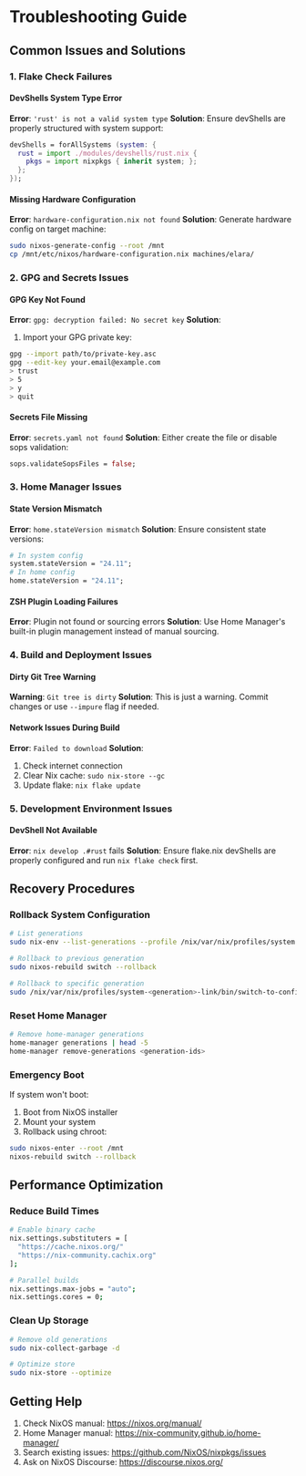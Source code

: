 # Troubleshooting Guide

## Common Issues and Solutions

### 1. Flake Check Failures

#### DevShells System Type Error
**Error**: `'rust' is not a valid system type`
**Solution**: Ensure devShells are properly structured with system support:
```nix
devShells = forAllSystems (system: {
  rust = import ./modules/devshells/rust.nix { 
    pkgs = import nixpkgs { inherit system; }; 
  };
});
```

#### Missing Hardware Configuration
**Error**: `hardware-configuration.nix not found`
**Solution**: Generate hardware config on target machine:
```bash
sudo nixos-generate-config --root /mnt
cp /mnt/etc/nixos/hardware-configuration.nix machines/elara/
```

### 2. GPG and Secrets Issues

#### GPG Key Not Found
**Error**: `gpg: decryption failed: No secret key`
**Solution**: 
1. Import your GPG private key:
```bash
gpg --import path/to/private-key.asc
gpg --edit-key your.email@example.com
> trust
> 5
> y
> quit
```

#### Secrets File Missing
**Error**: `secrets.yaml not found`
**Solution**: Either create the file or disable sops validation:
```nix
sops.validateSopsFiles = false;
```

### 3. Home Manager Issues

#### State Version Mismatch
**Error**: `home.stateVersion mismatch`
**Solution**: Ensure consistent state versions:
```nix
# In system config
system.stateVersion = "24.11";
# In home config  
home.stateVersion = "24.11";
```

#### ZSH Plugin Loading Failures
**Error**: Plugin not found or sourcing errors
**Solution**: Use Home Manager's built-in plugin management instead of manual sourcing.

### 4. Build and Deployment Issues

#### Dirty Git Tree Warning
**Warning**: `Git tree is dirty`
**Solution**: This is just a warning. Commit changes or use `--impure` flag if needed.

#### Network Issues During Build
**Error**: `Failed to download`
**Solution**: 
1. Check internet connection
2. Clear Nix cache: `sudo nix-store --gc`
3. Update flake: `nix flake update`

### 5. Development Environment Issues

#### DevShell Not Available
**Error**: `nix develop .#rust` fails
**Solution**: Ensure flake.nix devShells are properly configured and run `nix flake check` first.

## Recovery Procedures

### Rollback System Configuration
```bash
# List generations
sudo nix-env --list-generations --profile /nix/var/nix/profiles/system

# Rollback to previous generation
sudo nixos-rebuild switch --rollback

# Rollback to specific generation
sudo /nix/var/nix/profiles/system-<generation>-link/bin/switch-to-configuration switch
```

### Reset Home Manager
```bash
# Remove home-manager generations
home-manager generations | head -5
home-manager remove-generations <generation-ids>
```

### Emergency Boot
If system won't boot:
1. Boot from NixOS installer
2. Mount your system
3. Rollback using chroot:
```bash
sudo nixos-enter --root /mnt
nixos-rebuild switch --rollback
```

## Performance Optimization

### Reduce Build Times
```bash
# Enable binary cache
nix.settings.substituters = [
  "https://cache.nixos.org/"
  "https://nix-community.cachix.org"
];

# Parallel builds
nix.settings.max-jobs = "auto";
nix.settings.cores = 0;
```

### Clean Up Storage
```bash
# Remove old generations
sudo nix-collect-garbage -d

# Optimize store
sudo nix-store --optimize
```

## Getting Help

1. Check NixOS manual: https://nixos.org/manual/
2. Home Manager manual: https://nix-community.github.io/home-manager/
3. Search existing issues: https://github.com/NixOS/nixpkgs/issues
4. Ask on NixOS Discourse: https://discourse.nixos.org/
